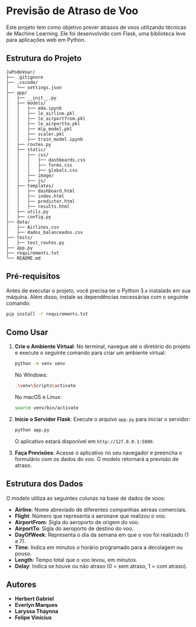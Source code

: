 # Previsão de Atraso de Voo

Este projeto tem como objetivo prever atrasos de voos utilizando técnicas de Machine Learning. Ele foi desenvolvido com Flask, uma biblioteca leve para aplicações web em Python.

## Estrutura do Projeto

```
JaPodeVoar/
├── .gitignore
├── .vscode/
│   └── settings.json
├── app/
│   ├── __init__.py
│   ├── models/
│   │   ├── eda.ipynb
│   │   ├── le_airline.pkl
│   │   ├── le_airportfrom.pkl
│   │   ├── le_airportto.pkl
│   │   ├── mlp_model.pkl
│   │   ├── scaler.pkl
│   │   ├── train_model.ipynb
│   ├── routes.py
│   ├── static/
│   │   ├── css/
│   │   │   ├── dashboards.css
│   │   │   ├── forms.css
│   │   │   ├── globals.css
│   │   ├── image/
│   │   ├── js/
│   ├── templates/
│   │   ├── dashboard.html
│   │   ├── index.html
│   │   ├── predictor.html
│   │   ├── results.html
│   ├── utils.py
│   ├── config.py
├── data/
│   ├── Airlines.csv
│   ├── dados_balanceados.csv
├── tests/
│   ├── test_routes.py
├── app.py
├── requirements.txt
└── README.md
```

## Pré-requisitos

Antes de executar o projeto, você precisa ter o Python 3.x instalado em sua máquina. Além disso, instale as dependências necessárias com o seguinte comando:

```bash
pip install -r requirements.txt
```

## Como Usar

1. **Crie o Ambiente Virtual**:
   No terminal, navegue até o diretório do projeto e execute o seguinte comando para criar um ambiente virtual:

   ```bash
   python -m venv venv   
   ```

   No Windows:
   ```bash
   .\venv\Scripts\activate   
   ```
   No macOS e Linux:
   ```bash
   source venv/bin/activate   
   ```

2. **Inicie o Servidor Flask**:
   Execute o arquivo `app.py` para iniciar o servidor:

   ```bash
   python app.py
   ```

   O aplicativo estará disponível em `http://127.0.0.1:5000`.

3. **Faça Previsões**:
   Acesse o aplicativo no seu navegador e preencha o formulário com os dados do voo. O modelo retornará a previsão de atraso.

## Estrutura dos Dados

O modelo utiliza as seguintes colunas na base de dados de voos:

- **Airline**: Nome abreviado de diferentes companhias aéreas comerciais.
- **Flight**: Número que representa a aeronave que realizou o voo.
- **AirportFrom**: Sigla do aeroporto de origem do voo.
- **AirportTo**: Sigla do aeroporto de destino do voo.
- **DayOfWeek**: Representa o dia da semana em que o voo foi realizado (1 a 7).
- **Time**: Indica em minutos o horário programado para a decolagem ou pouso.
- **Length**: Tempo total que o voo levou, em minutos.
- **Delay**: Indica se houve ou não atraso (0 = sem atraso, 1 = com atraso).

## Autores

- **Herbert Gabriel** 
- **Everlyn Marques** 
- **Laryssa Thaynna**
- **Felipe Vinicius**  

